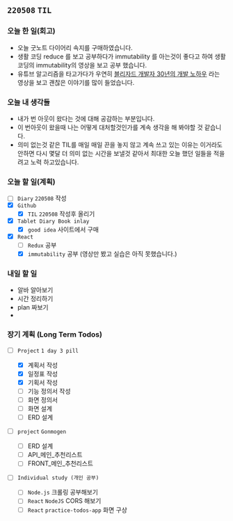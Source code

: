 ## `220508` `TIL`

### 오늘 한 일(회고)

- 오늘 굿노트 다이어리 속지를 구매하였습니다.
- 생활 코딩 reduce 를 보고 공부하다가 immutability 를 아는것이 좋다고 하여 생활코딩의 immutability의 영상을 보고 공부 했습니다.
- 유튜브 알고리즘을 타고가다가 우연히 [블리자드 개발자 30년의 개발 노하우](https://youtu.be/u1ByKUip9q0) 라는 영상을 보고 괜찮은 이야기를 많이 들었습니다.

### 오늘 내 생각들

- 내가 번 아웃이 왔다는 것에 대해 공감하는 부분입니다.
- 이 번아웃이 왔을때 나는 어떻게 대처할것인가를 계속 생각을 해 봐야할 것 같습니다.
- 의미 없는것 같은 TIL를 매일 매일 끈을 놓지 않고 계속 쓰고 있는 이유는 이거라도 안하면 다시 몇달 더 의미 없는 시간을 보낼것 같아서 최대한 오늘 했던 일들을 적을려고 노력 하고있습니다.

### 오늘 할 일(계획)

- [ ] `Diary` `220508` 작성
- [x] `Github`
  - [x] `TIL` `220508` 작성후 올리기
- [x] `Tablet Diary Book inlay`
  - [x] `good idea` 사이트에서 구매
- [x] `React`
  - [ ] `Redux` 공부
  - [x] `immutability` 공부 (영상만 봤고 실습은 아직 못했습니다.)

### 내일 할 일

- 알바 알아보기
- 시간 정리하기
- plan 짜보기
-

### 장기 계획 (Long Term Todos)

- [ ] `Project` `1 day 3 pill`

  - [x] 계획서 작성
  - [x] 일정표 작성
  - [x] 기획서 작성
  - [ ] 기능 정의서 작성
  - [ ] 화면 정의서
  - [ ] 화면 설계
  - [ ] ERD 설계

- [ ] `project` `Gonmogen`

  - [ ] ERD 설계
  - [ ] API\_메인\_추천리스트
  - [ ] FRONT\_메인\_추천리스트

- [ ] `Individual study (개인 공부)`
  - [ ] `Node.js` 크롤링 공부해보기
  - [ ] `React` `NodeJS` CORS 해보기
  - [ ] `React` `practice-todos-app` 화면 구상
